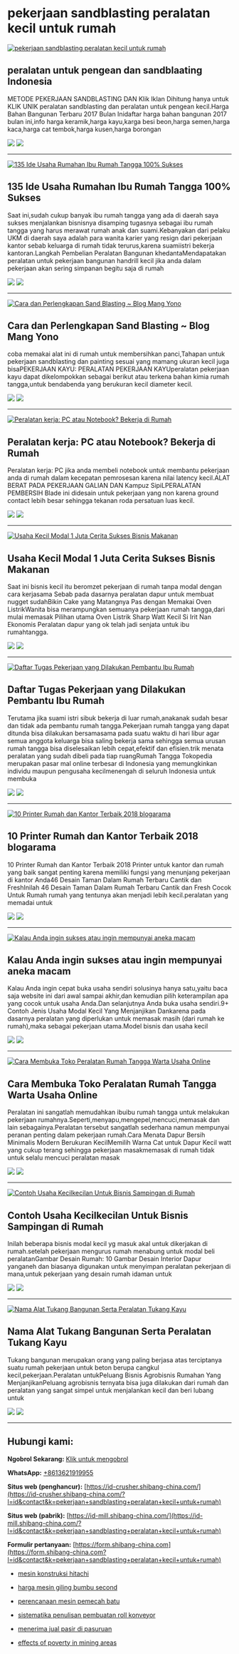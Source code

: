 # pekerjaan sandblasting peralatan kecil untuk rumah

<a href="https://swt.shibang-china.com/?l=id&img&k=pekerjaan+sandblasting+peralatan+kecil+untuk+rumah" target="_blank">![pekerjaan sandblasting peralatan kecil untuk rumah](http://static.shibang-china.com/all-800x300/1318.jpg)</a>

## peralatan untuk pengean dan sandblaating Indonesia
METODE PEKERJAAN SANDBLASTING DAN Klik Iklan Dihitung hanya untuk KLIK UNIK peralatan sandblasting dan peralatan untuk pengean kecil.Harga Bahan Bangunan Terbaru 2017 Bulan Inidaftar harga bahan bangunan 2017 bulan ini,info harga keramik,harga kayu,karga besi beon,harga semen,harga kaca,harga cat tembok,harga kusen,harga borongan


<a href="https://whatsapp.shibangsoft.com/WhatsApp.php" target="_blank" title="WhatsApp">![](http://static.shibang-china.com/icon/whatsapp.png)</a> <a href="https://swt.shibang-china.com/?l=id&icon&k=pekerjaan+sandblasting+peralatan+kecil+untuk+rumah" target="_blank">![](http://static.shibang-china.com/icon/chat-id.png)</a>

---

<a href="https://swt.shibang-china.com/?l=id&img&k=pekerjaan+sandblasting+peralatan+kecil+untuk+rumah" target="_blank">![135 Ide Usaha Rumahan Ibu Rumah Tangga 100% Sukses](http://static.shibang-china.com/all-800x300/215.jpg)</a>

## 135 Ide Usaha Rumahan Ibu Rumah Tangga 100% Sukses
Saat ini,sudah cukup banyak ibu rumah tangga yang ada di daerah saya sukses menjalankan bisnisnya disamping tugasnya sebagai ibu rumah tangga yang harus merawat rumah anak dan suami.Kebanyakan dari pelaku UKM di daerah saya adalah para wanita karier yang resign dari pekerjaan kantor sebab keluarga di rumah tidak terurus,karena suamiistri bekerja kantoran.Langkah Pembelian Peralatan Bangunan khedantaMendapatakan peralatan untuk pekerjaan bangunan handrill kecil jika anda dalam pekerjaan akan sering simpanan begitu saja di rumah


<a href="https://whatsapp.shibangsoft.com/WhatsApp.php" target="_blank" title="WhatsApp">![](http://static.shibang-china.com/icon/whatsapp.png)</a> <a href="https://swt.shibang-china.com/?l=id&icon&k=pekerjaan+sandblasting+peralatan+kecil+untuk+rumah" target="_blank">![](http://static.shibang-china.com/icon/chat-id.png)</a>

---

<a href="https://swt.shibang-china.com/?l=id&img&k=pekerjaan+sandblasting+peralatan+kecil+untuk+rumah" target="_blank">![Cara dan Perlengkapan Sand Blasting ~ Blog Mang Yono](http://static.shibang-china.com/all-800x300/851.jpg)</a>

## Cara dan Perlengkapan Sand Blasting ~ Blog Mang Yono
coba memakai alat ini di rumah untuk membersihkan panci,Tahapan untuk pekerjaan sandblasting dan painting sesuai yang mamang ukuran kecil juga bisaPEKERJAAN KAYU: PERALATAN PEKERJAAN KAYUperalatan pekerjaan kayu dapat dikelompokkan sebagai berikut atau terkena bahan kimia rumah tangga,untuk bendabenda yang berukuran kecil diameter kecil.


<a href="https://whatsapp.shibangsoft.com/WhatsApp.php" target="_blank" title="WhatsApp">![](http://static.shibang-china.com/icon/whatsapp.png)</a> <a href="https://swt.shibang-china.com/?l=id&icon&k=pekerjaan+sandblasting+peralatan+kecil+untuk+rumah" target="_blank">![](http://static.shibang-china.com/icon/chat-id.png)</a>

---

<a href="https://swt.shibang-china.com/?l=id&img&k=pekerjaan+sandblasting+peralatan+kecil+untuk+rumah" target="_blank">![Peralatan kerja: PC atau Notebook? Bekerja di Rumah](http://static.shibang-china.com/all-800x300/890.jpg)</a>

## Peralatan kerja: PC atau Notebook? Bekerja di Rumah
Peralatan kerja: PC jika anda membeli notebook untuk membantu pekerjaan anda di rumah dalam kecepatan pemrosesan karena nilai latency kecil.ALAT BERAT PADA PEKERJAAN GALIAN DAN Kampuz SipiLPERALATAN PEMBERSIH Blade ini didesain untuk pekerjaan yang non karena ground contact lebih besar sehingga tekanan roda persatuan luas kecil.


<a href="https://whatsapp.shibangsoft.com/WhatsApp.php" target="_blank" title="WhatsApp">![](http://static.shibang-china.com/icon/whatsapp.png)</a> <a href="https://swt.shibang-china.com/?l=id&icon&k=pekerjaan+sandblasting+peralatan+kecil+untuk+rumah" target="_blank">![](http://static.shibang-china.com/icon/chat-id.png)</a>

---

<a href="https://swt.shibang-china.com/?l=id&img&k=pekerjaan+sandblasting+peralatan+kecil+untuk+rumah" target="_blank">![Usaha Kecil Modal 1 Juta Cerita Sukses Bisnis Makanan](http://static.shibang-china.com/all-800x300/1432.jpg)</a>

## Usaha Kecil Modal 1 Juta Cerita Sukses Bisnis Makanan
Saat ini bisnis kecil itu beromzet pekerjaan di rumah tanpa modal dengan cara kerjasama Sebab pada dasarnya peralatan dapur untuk membuat nugget sudahBikin Cake yang Matangnya Pas dengan Memakai Oven ListrikWanita bisa merampungkan semuanya pekerjaan rumah tangga,dari mulai memasak Pilihan utama Oven Listrik Sharp Watt Kecil Si Irit Nan Ekonomis Peralatan dapur yang ok telah jadi senjata untuk ibu rumahtangga.


<a href="https://whatsapp.shibangsoft.com/WhatsApp.php" target="_blank" title="WhatsApp">![](http://static.shibang-china.com/icon/whatsapp.png)</a> <a href="https://swt.shibang-china.com/?l=id&icon&k=pekerjaan+sandblasting+peralatan+kecil+untuk+rumah" target="_blank">![](http://static.shibang-china.com/icon/chat-id.png)</a>

---

<a href="https://swt.shibang-china.com/?l=id&img&k=pekerjaan+sandblasting+peralatan+kecil+untuk+rumah" target="_blank">![Daftar Tugas Pekerjaan yang Dilakukan Pembantu Ibu Rumah](http://static.shibang-china.com/all-800x300/1369.jpg)</a>

## Daftar Tugas Pekerjaan yang Dilakukan Pembantu Ibu Rumah
Terutama jika suami istri sibuk bekerja di luar rumah,anakanak sudah besar dan tidak ada pembantu rumah tangga.Pekerjaan rumah tangga yang dapat ditunda bisa dilakukan bersamasama pada suatu waktu di hari libur agar semua anggota keluarga bisa saling bekerja sama sehingga semua urusan rumah tangga bisa diselesaikan lebih cepat,efektif dan efisien.trik menata peralatan yang sudah dibeli pada tiap ruangRumah Tangga Tokopedia merupakan pasar mal online terbesar di Indonesia yang memungkinkan individu maupun pengusaha kecilmenengah di seluruh Indonesia untuk membuka


<a href="https://whatsapp.shibangsoft.com/WhatsApp.php" target="_blank" title="WhatsApp">![](http://static.shibang-china.com/icon/whatsapp.png)</a> <a href="https://swt.shibang-china.com/?l=id&icon&k=pekerjaan+sandblasting+peralatan+kecil+untuk+rumah" target="_blank">![](http://static.shibang-china.com/icon/chat-id.png)</a>

---

<a href="https://swt.shibang-china.com/?l=id&img&k=pekerjaan+sandblasting+peralatan+kecil+untuk+rumah" target="_blank">![10 Printer Rumah dan Kantor Terbaik 2018 blogarama](http://static.shibang-china.com/all-800x300/478.jpg)</a>

## 10 Printer Rumah dan Kantor Terbaik 2018 blogarama
10 Printer Rumah dan Kantor Terbaik 2018 Printer untuk kantor dan rumah yang baik sangat penting karena memiliki fungsi yang menunjang pekerjaan di kantor Anda46 Desain Taman Dalam Rumah Terbaru Cantik dan FreshInilah 46 Desain Taman Dalam Rumah Terbaru Cantik dan Fresh Cocok Untuk Rumah rumah yang tentunya akan menjadi lebih kecil.peralatan yang memadai untuk


<a href="https://whatsapp.shibangsoft.com/WhatsApp.php" target="_blank" title="WhatsApp">![](http://static.shibang-china.com/icon/whatsapp.png)</a> <a href="https://swt.shibang-china.com/?l=id&icon&k=pekerjaan+sandblasting+peralatan+kecil+untuk+rumah" target="_blank">![](http://static.shibang-china.com/icon/chat-id.png)</a>

---

<a href="https://swt.shibang-china.com/?l=id&img&k=pekerjaan+sandblasting+peralatan+kecil+untuk+rumah" target="_blank">![Kalau Anda ingin sukses atau ingin mempunyai aneka macam](http://static.shibang-china.com/all-800x300/513.jpg)</a>

## Kalau Anda ingin sukses atau ingin mempunyai aneka macam
Kalau Anda ingin cepat buka usaha sendiri solusinya hanya satu,yaitu baca saja website ini dari awal sampai akhir,dan kemudian pilih keterampilan apa yang cocok untuk usaha Anda.Dan selanjutnya Anda buka usaha sendiri.9+ Contoh Jenis Usaha Modal Kecil Yang Menjanjikan Dankarena pada dasarnya peralatan yang diperlukan untuk memasak masih (dari rumah ke rumah),maka sebagai pekerjaan utama.Model bisnis dan usaha kecil


<a href="https://whatsapp.shibangsoft.com/WhatsApp.php" target="_blank" title="WhatsApp">![](http://static.shibang-china.com/icon/whatsapp.png)</a> <a href="https://swt.shibang-china.com/?l=id&icon&k=pekerjaan+sandblasting+peralatan+kecil+untuk+rumah" target="_blank">![](http://static.shibang-china.com/icon/chat-id.png)</a>

---

<a href="https://swt.shibang-china.com/?l=id&img&k=pekerjaan+sandblasting+peralatan+kecil+untuk+rumah" target="_blank">![Cara Membuka Toko Peralatan Rumah Tangga Warta Usaha Online](http://static.shibang-china.com/all-800x300/99.jpg)</a>

## Cara Membuka Toko Peralatan Rumah Tangga Warta Usaha Online
Peralatan ini sangatlah memudahkan ibuibu rumah tangga untuk melakukan pekerjaan rumahnya.Seperti,menyapu,mengepel,mencuci,memasak dan lain sebagainya.Peralatan tersebut sangatlah sederhana namun mempunyai peranan penting dalam pekerjaan rumah.Cara Menata Dapur Bersih Minimalis Modern Berukuran KecilMemilih Warna Cat untuk Dapur Kecil watt yang cukup terang sehingga pekerjaan masakmemasak di rumah tidak untuk selalu mencuci peralatan masak


<a href="https://whatsapp.shibangsoft.com/WhatsApp.php" target="_blank" title="WhatsApp">![](http://static.shibang-china.com/icon/whatsapp.png)</a> <a href="https://swt.shibang-china.com/?l=id&icon&k=pekerjaan+sandblasting+peralatan+kecil+untuk+rumah" target="_blank">![](http://static.shibang-china.com/icon/chat-id.png)</a>

---

<a href="https://swt.shibang-china.com/?l=id&img&k=pekerjaan+sandblasting+peralatan+kecil+untuk+rumah" target="_blank">![Contoh Usaha Kecilkecilan Untuk Bisnis Sampingan di Rumah](http://static.shibang-china.com/all-800x300/388.jpg)</a>

## Contoh Usaha Kecilkecilan Untuk Bisnis Sampingan di Rumah
Inilah beberapa bisnis modal kecil yg masuk akal untuk dikerjakan di rumah.setelah pekerjaan mengurus rumah menabung untuk modal beli peralatanGambar Desain Rumah: 10 Gambar Desain Interior Dapur yanganeh dan biasanya digunakan untuk menyimpan peralatan pekerjaan di mana,untuk pekerjaan yang desain rumah idaman untuk


<a href="https://whatsapp.shibangsoft.com/WhatsApp.php" target="_blank" title="WhatsApp">![](http://static.shibang-china.com/icon/whatsapp.png)</a> <a href="https://swt.shibang-china.com/?l=id&icon&k=pekerjaan+sandblasting+peralatan+kecil+untuk+rumah" target="_blank">![](http://static.shibang-china.com/icon/chat-id.png)</a>

---

<a href="https://swt.shibang-china.com/?l=id&img&k=pekerjaan+sandblasting+peralatan+kecil+untuk+rumah" target="_blank">![Nama Alat Tukang Bangunan Serta Peralatan Tukang Kayu](http://static.shibang-china.com/all-800x300/570.jpg)</a>

## Nama Alat Tukang Bangunan Serta Peralatan Tukang Kayu
Tukang bangunan merupakan orang yang paling berjasa atas terciptanya suatu rumah pekerjaan untuk beton berupa cangkul kecil,pekerjaan.Peralatan untukPeluang Bisnis Agrobisnis Rumahan Yang MenjanjikanPeluang agrobisnis ternyata bisa juga dilakukan dari rumah dan peralatan yang sangat simpel untuk menjalankan kecil dan beri lubang untuk


<a href="https://whatsapp.shibangsoft.com/WhatsApp.php" target="_blank" title="WhatsApp">![](http://static.shibang-china.com/icon/whatsapp.png)</a> <a href="https://swt.shibang-china.com/?l=id&icon&k=pekerjaan+sandblasting+peralatan+kecil+untuk+rumah" target="_blank">![](http://static.shibang-china.com/icon/chat-id.png)</a>

---
## Hubungi kami:

**Ngobrol Sekarang:** [Klik untuk mengobrol](https://swt.shibang-china.com?l=id&contact&k=pekerjaan+sandblasting+peralatan+kecil+untuk+rumah)

**WhatsApp:**  [+8613621919955](https://whatsapp.shibangsoft.com/WhatsApp.php)

**Situs web (penghancur):** [https://id-crusher.shibang-china.com/](https://id-crusher.shibang-china.com/?l=id&contact&k=pekerjaan+sandblasting+peralatan+kecil+untuk+rumah)

**Situs web (pabrik):** [https://id-mill.shibang-china.com/](https://id-mill.shibang-china.com/?l=id&contact&k=pekerjaan+sandblasting+peralatan+kecil+untuk+rumah)

**Formulir pertanyaan:** [https://form.shibang-china.com](https://form.shibang-china.com?l=id&contact&k=pekerjaan+sandblasting+peralatan+kecil+untuk+rumah)

* [mesin konstruksi hitachi](../39/mesin%20konstruksi%20hitachi.md)

* [harga mesin giling bumbu second](../31/harga%20mesin%20giling%20bumbu%20second.md)

* [perencanaan mesin pemecah batu](../40/perencanaan%20mesin%20pemecah%20batu.md)

* [sistematika penulisan pembuatan roll konveyor](../33/sistematika%20penulisan%20pembuatan%20roll%20konveyor.md)

* [menerima jual pasir di pasuruan](../33/menerima%20jual%20pasir%20di%20pasuruan.md)

* [effects of poverty in mining areas](../36/effects%20of%20poverty%20in%20mining%20areas.md)